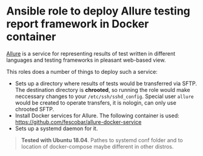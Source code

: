 # Ansible role to deploy Allure testing report framework in Docker container
[Allure](http://allure.qatools.ru/) is a service for representing results of
test written in different languages and testing frameworks in pleasant web-based view.

This roles does a number of things to deploy such a service:
- Sets up a directory where results of tests would be transferred via SFTP.
  The destination directory is **chrooted**, so running the role would make
  neccessary changes to your `/etc/ssh/sshd_config`.
  Special user `allure` would be created to operate transfers, it is nologin,
  can only use chrooted SFTP.
- Install Docker services for Allure. 
The following container is used: https://github.com/fescobar/allure-docker-service
- Sets up a systemd daemon for it.

> __Tested with Ubuntu 18.04__. Pathes to systemd conf folder and to location of
docker-compose maybe different in other distros.
